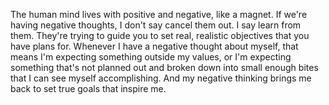  The human mind lives with positive and negative, like a magnet. If we're having negative thoughts, I don't say cancel them out. I say learn from them. They're trying to guide you to set real, realistic objectives that you have plans for. Whenever I have a negative thought about myself, that means I'm expecting something outside my values, or I'm expecting something that's not planned out and broken down into small enough bites that I can see myself accomplishing. And my negative thinking brings me back to set true goals that inspire me.